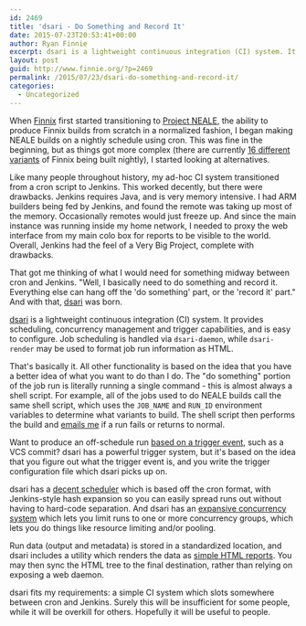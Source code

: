 ```yaml
---
id: 2469
title: 'dsari - Do Something and Record It'
date: 2015-07-23T20:53:41+00:00
author: Ryan Finnie
excerpt: dsari is a lightweight continuous integration (CI) system. It provides scheduling, concurrency management and trigger capabilities, and is easy to configure. Job scheduling is handled via dsari-daemon, while dsari-render may be used to format job run information as HTML.
layout: post
guid: http://www.finnie.org/?p=2469
permalink: /2015/07/23/dsari-do-something-and-record-it/
categories:
  - Uncategorized
---
```

When [Finnix](http://www.finnix.org/) first started transitioning to [Project NEALE](http://www.finnix.org/Project_NEALE), the ability to produce Finnix builds from scratch in a normalized fashion, I began making NEALE builds on a nightly schedule using cron. This was fine in the beginning, but as things got more complex (there are currently [16 different variants](http://ci.finnix.org/dsari/) of Finnix being built nightly), I started looking at alternatives.

Like many people throughout history, my ad-hoc CI system transitioned from a cron script to Jenkins. This worked decently, but there were drawbacks. Jenkins requires Java, and is very memory intensive. I had ARM builders being fed by Jenkins, and found the remote was taking up most of the memory. Occasionally remotes would just freeze up. And since the main instance was running inside my home network, I needed to proxy the web interface from my main colo box for reports to be visible to the world. Overall, Jenkins had the feel of a Very Big Project, complete with drawbacks.

That got me thinking of what I would need for something midway between cron and Jenkins. "Well, I basically need to do something and record it. Everything else can hang off the 'do something' part, or the 'record it' part." And with that, [dsari](https://github.com/rfinnie/dsari) was born.

[dsari](https://github.com/rfinnie/dsari) is a lightweight continuous integration (CI) system. It provides scheduling, concurrency management and trigger capabilities, and is easy to configure. Job scheduling is handled via `dsari-daemon`, while `dsari-render` may be used to format job run information as HTML.

That's basically it. All other functionality is based on the idea that you have a better idea of what you want to do than I do. The "do something" portion of the job run is literally running a single command - this is almost always a shell script. For example, all of the jobs used to do NEALE builds call the same shell script, which uses the `JOB_NAME` and `RUN_ID` environment variables to determine what variants to build. The shell script then performs the build and [emails me](https://github.com/rfinnie/dsari/blob/master/doc/notifications.md) if a run fails or returns to normal.

Want to produce an off-schedule run [based on a trigger event](https://github.com/rfinnie/dsari/blob/master/doc/triggers.md), such as a VCS commit? dsari has a powerful trigger system, but it's based on the idea that you figure out what the trigger event is, and you write the trigger configuration file which dsari picks up on.

dsari has a [decent scheduler](https://github.com/rfinnie/dsari/blob/master/doc/schedule-format.md) which is based off the cron format, with Jenkins-style hash expansion so you can easily spread runs out without having to hard-code separation. And dsari has an [expansive concurrency system](https://github.com/rfinnie/dsari/blob/master/doc/concurrency.md) which lets you limit runs to one or more concurrency groups, which lets you do things like resource limiting and/or pooling.

Run data (output and metadata) is stored in a standardized location, and dsari includes a utility which renders the data as [simple HTML reports](http://ci.finnix.org/dsari/). You may then sync the HTML tree to the final destination, rather than relying on exposing a web daemon.

dsari fits my requirements: a simple CI system which slots somewhere between cron and Jenkins. Surely this will be insufficient for some people, while it will be overkill for others. Hopefully it will be useful to people.
